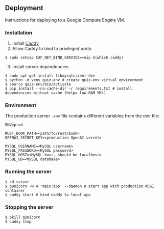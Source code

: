 ## Deployment

Instructions for deploying to a Google Compute Engine VM.

### Installation

1. Install [Caddy](https://caddyserver.com/docs/install#debian-ubuntu-raspbian)
2. Allow Caddy to bind to privileged ports:
```shell
$ sudo setcap CAP_NET_BIND_SERVICE=+eip $(which caddy)
```
3. Install server dependencies:
```shell
$ sudo apt-get install libmysqlclient-dev
$ python -m venv quiz-env # create quiz-env virtual environment
$ source quiz-env/bin/activate
$ pip install --no-cache-dir -r requirements.txt # install dependencies without cache (helps low-RAM VMs)
```

### Environment

The production server `.env` file contains different variables from the dev file:
```
ENV=prod

RUST_BOOK_PATH=<path/to/rust/book>
OPENAI_SECRET_KEY=<production OpenAI secret>

MYSQL_USERNAME=<MySQL username>
MYSQL_PASSWORD=<MySQL password>
MYSQL_HOST=<MySQL host, should be localhost>
MYSQL_DB=<MySQL database>
```

### Running the server

```shell
$ cd server
$ gunicorn -w 4 'main:app' --daemon # start app with production WSGI container
$ caddy start # bind caddy to local app
```

### Stopping the server

```shell
$ pkill gunicorn
$ caddy stop
```
